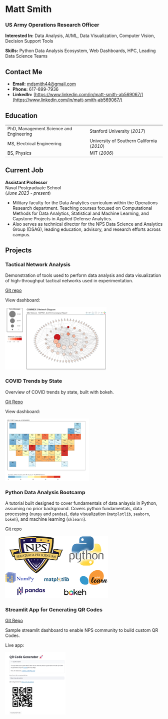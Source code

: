 # Matt Smith

### US Army Operations Research Officer

**Interested In:** Data Analysis, AI/ML, Data Visualization, Computer Vision, Decision Support Tools

**Skills:** Python Data Analysis Ecosystem, Web Dashboards, HPC, Leading Data Science Teams 

## Contact Me
- **Email:** mdsmith44@gmail.com
- **Phone:** 617-899-7936
- **LinkedIn:** [https://www.linkedin.com/in/matt-smith-ab569067/](https://www.linkedin.com/in/matt-smith-ab569067/)


## Education

<table>
  <tr>
    <td>PhD, Management Science and Engineering</td>
    <td>Stanford University (<i>2017</i>)</td>
  </tr>
  <tr>
    <td>MS, Electrical Engineering</td>
    <td>University of Southern California (<i>2010</i>)</td>
  </tr>
  <tr>
    <td>BS, Physics</td>
    <td>MIT (<i>2006</i>)</td>
  </tr>
</table>

## Current Job
**Assistant Professor**           
Naval Postgraduate School     
(_June 2023 - present_)
- Military faculty for the Data Analytics curriculum within the Operations Research department. Teaching courses focused on Computational Methods for Data Analytics, Statistical and Machine Learning, and Capstone Projects in Applied Defense Analytics.
- Also serves as technical director for the NPS Data Science and Analytics Group (DSAG), leading education, advisory, and research efforts across campus.

## Projects
### Tactical Network Analysis
Demonstration of tools used to perform data analysis and data visualization of high-throughput tactical networks used in experimentation.

[Git repo](https://github.com/mdsmith44/Tactical_Network_Analysis/tree/main)

View dashboard:

<a href='https://mdsmith44.github.io/Tactical_Network_Analysis/' target="_blank">
<img src='images/network_snapshot.png' height=200>
</a>

### COVID Trends by State
Overview of COVID trends by state, built with bokeh.

[Git Repo](https://github.com/mdsmith44/py_qrcode_gen)

View dashboard:

<a href='https://mdsmith44.github.io/COVID19_Analysis/' target="_blank">
<img src='images/US_Map_COVID.png' alt='dashboard' height=200/>
</a>

### Python Data Analysis Bootcamp
A tutorial built designed to cover fundamentals of data anlaysis in Python, assuming no prior background.  Covers python fundamentals, data processing (`numpy` and `pandas`), data visualization (`matplotlib`, `seaborn`, `bokeh`), and machine learning (`sklearn`).  

[Git repo](https://github.com/mdsmith44/NPS-Python-Primer)

<img src='images/nps_python_logo.png' height=200/>

### Streamlit App for Generating QR Codes
[Git Repo](https://github.com/mdsmith44/py_qrcode_gen)

Sample streamlit dashboard to enable NPS community to build custom QR Codes.

Live app:

<a href='https://pyqrcodegen-oa3801.streamlit.app/' target="_blank">
<img src='images/streamlit_QR_screenshot.jpg' alt='dashboard' height=200/>
</a>
